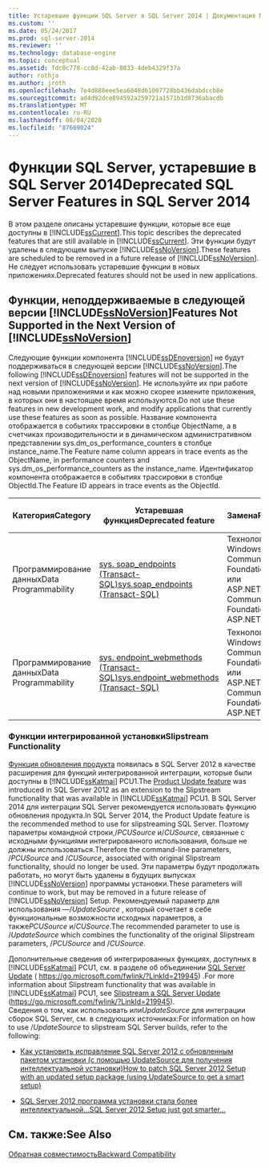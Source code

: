 ```yaml
---
title: Устаревшие функции SQL Server в SQL Server 2014 | Документация Майкрософт
ms.custom: ''
ms.date: 05/24/2017
ms.prod: sql-server-2014
ms.reviewer: ''
ms.technology: database-engine
ms.topic: conceptual
ms.assetid: fdc0c778-cc8d-42ab-8833-4deb4329f37a
author: rothja
ms.author: jroth
ms.openlocfilehash: 7e4d888eee5ea6048d61007728bb436dabdccb8e
ms.sourcegitcommit: ad4d92dce894592a259721a1571b1d8736abacdb
ms.translationtype: MT
ms.contentlocale: ru-RU
ms.lasthandoff: 08/04/2020
ms.locfileid: "87669024"
---
```

# <a name="deprecated-sql-server-features-in-sql-server-2014"></a><span data-ttu-id="5ae27-102">Функции SQL Server, устаревшие в SQL Server 2014</span><span class="sxs-lookup"><span data-stu-id="5ae27-102">Deprecated SQL Server Features in SQL Server 2014</span></span>
  <span data-ttu-id="5ae27-103">В этом разделе описаны устаревшие функции, которые все еще доступны в [!INCLUDE[ssCurrent](../includes/sscurrent-md.md)].</span><span class="sxs-lookup"><span data-stu-id="5ae27-103">This topic describes the deprecated features that are still available in [!INCLUDE[ssCurrent](../includes/sscurrent-md.md)].</span></span> <span data-ttu-id="5ae27-104">Эти функции будут удалены в следующем выпуске [!INCLUDE[ssNoVersion](../includes/ssnoversion-md.md)].</span><span class="sxs-lookup"><span data-stu-id="5ae27-104">These features are scheduled to be removed in a future release of [!INCLUDE[ssNoVersion](../includes/ssnoversion-md.md)].</span></span> <span data-ttu-id="5ae27-105">Не следует использовать устаревшие функции в новых приложениях.</span><span class="sxs-lookup"><span data-stu-id="5ae27-105">Deprecated features should not be used in new applications.</span></span>  
  
## <a name="features-not-supported-in-the-next-version-of-ssnoversion"></a><span data-ttu-id="5ae27-106">Функции, неподдерживаемые в следующей версии [!INCLUDE[ssNoVersion](../includes/ssnoversion-md.md)]</span><span class="sxs-lookup"><span data-stu-id="5ae27-106">Features Not Supported in the Next Version of [!INCLUDE[ssNoVersion](../includes/ssnoversion-md.md)]</span></span>  
 <span data-ttu-id="5ae27-107">Следующие функции компонента [!INCLUDE[ssDEnoversion](../includes/ssdenoversion-md.md)] не будут поддерживаться в следующей версии [!INCLUDE[ssNoVersion](../includes/ssnoversion-md.md)].</span><span class="sxs-lookup"><span data-stu-id="5ae27-107">The following [!INCLUDE[ssDEnoversion](../includes/ssdenoversion-md.md)] features will not be supported in the next version of [!INCLUDE[ssNoVersion](../includes/ssnoversion-md.md)].</span></span> <span data-ttu-id="5ae27-108">Не используйте их при работе над новыми приложениями и как можно скорее измените приложения, в которых они в настоящее время используются.</span><span class="sxs-lookup"><span data-stu-id="5ae27-108">Do not use these features in new development work, and modify applications that currently use these features as soon as possible.</span></span> <span data-ttu-id="5ae27-109">Название компонента отображается в событиях трассировки в столбце ObjectName, а в счетчиках производительности и в динамическом административном представлении sys.dm_os_performance_counters в столбце instance_name.</span><span class="sxs-lookup"><span data-stu-id="5ae27-109">The Feature name column appears in trace events as the ObjectName, in performance counters and sys.dm_os_performance_counters as the instance_name.</span></span> <span data-ttu-id="5ae27-110">Идентификатор компонента отображается в событиях трассировки в столбце ObjectId.</span><span class="sxs-lookup"><span data-stu-id="5ae27-110">The Feature ID appears in trace events as the ObjectId.</span></span>  
  
|<span data-ttu-id="5ae27-111">Категория</span><span class="sxs-lookup"><span data-stu-id="5ae27-111">Category</span></span>|<span data-ttu-id="5ae27-112">Устаревшая функция</span><span class="sxs-lookup"><span data-stu-id="5ae27-112">Deprecated feature</span></span>|<span data-ttu-id="5ae27-113">Замена</span><span class="sxs-lookup"><span data-stu-id="5ae27-113">Replacement</span></span>|<span data-ttu-id="5ae27-114">Имя функции</span><span class="sxs-lookup"><span data-stu-id="5ae27-114">Feature name</span></span>|<span data-ttu-id="5ae27-115">Идентификатор функции</span><span class="sxs-lookup"><span data-stu-id="5ae27-115">Feature ID</span></span>|  
|--------------|------------------------|-----------------|------------------|----------------|  
|<span data-ttu-id="5ae27-116">Программирование данных</span><span class="sxs-lookup"><span data-stu-id="5ae27-116">Data Programmability</span></span>|[<span data-ttu-id="5ae27-117">sys. soap_endpoints &#40;Transact-SQL&#41;</span><span class="sxs-lookup"><span data-stu-id="5ae27-117">sys.soap_endpoints &#40;Transact-SQL&#41;</span></span>](/sql/relational-databases/system-catalog-views/sys-soap-endpoints-transact-sql)|<span data-ttu-id="5ae27-118">Технология Windows Communications Foundation (WCF) или ASP.NET</span><span class="sxs-lookup"><span data-stu-id="5ae27-118">Windows Communications Foundation (WCF) or ASP.NET</span></span>|<span data-ttu-id="5ae27-119">Собственные веб-службы с поддержкой XML</span><span class="sxs-lookup"><span data-stu-id="5ae27-119">Native XML Web Services</span></span>|<span data-ttu-id="5ae27-120">22</span><span class="sxs-lookup"><span data-stu-id="5ae27-120">22</span></span>|  
|<span data-ttu-id="5ae27-121">Программирование данных</span><span class="sxs-lookup"><span data-stu-id="5ae27-121">Data Programmability</span></span>|[<span data-ttu-id="5ae27-122">sys. endpoint_webmethods &#40;Transact-SQL&#41;</span><span class="sxs-lookup"><span data-stu-id="5ae27-122">sys.endpoint_webmethods &#40;Transact-SQL&#41;</span></span>](/sql/relational-databases/system-catalog-views/sys-endpoint-webmethods-transact-sql)|<span data-ttu-id="5ae27-123">Технология Windows Communications Foundation (WCF) или ASP.NET</span><span class="sxs-lookup"><span data-stu-id="5ae27-123">Windows Communications Foundation (WCF) or ASP.NET</span></span>|<span data-ttu-id="5ae27-124">Собственные веб-службы с поддержкой XML</span><span class="sxs-lookup"><span data-stu-id="5ae27-124">Native XML Web Services</span></span>|<span data-ttu-id="5ae27-125">23</span><span class="sxs-lookup"><span data-stu-id="5ae27-125">23</span></span>|  
  
### <a name="slipstream-functionality"></a><span data-ttu-id="5ae27-126">Функции интегрированной установки</span><span class="sxs-lookup"><span data-stu-id="5ae27-126">Slipstream Functionality</span></span>  
 <span data-ttu-id="5ae27-127">[Функция обновления продукта](/previous-versions/sql/sql-server-2012/hh231670(v=sql.110)?redirectedfrom=MSDN) появилась в SQL Server 2012 в качестве расширения для функций интегрированной интеграции, которые были доступны в [!INCLUDE[ssKatmai](../includes/sskatmai-md.md)] PCU1.</span><span class="sxs-lookup"><span data-stu-id="5ae27-127">The [Product Update feature](/previous-versions/sql/sql-server-2012/hh231670(v=sql.110)?redirectedfrom=MSDN) was introduced in SQL Server 2012 as an extension to the  Slipstream functionality that was available in [!INCLUDE[ssKatmai](../includes/sskatmai-md.md)] PCU1.</span></span> <span data-ttu-id="5ae27-128">В SQL Server 2014 для интеграции SQL Server рекомендуется использовать функцию обновления продукта.</span><span class="sxs-lookup"><span data-stu-id="5ae27-128">In SQL Server 2014, the Product Update feature is the recommended method to use for slipstreaming SQL Server.</span></span> <span data-ttu-id="5ae27-129">Поэтому параметры командной строки,/*PCUSource* и/*CUSource*, связанные с исходными функциями интегрированного использования, больше не должны использоваться.</span><span class="sxs-lookup"><span data-stu-id="5ae27-129">Therefore the command-line parameters, /*PCUSource* and /*CUSource*, associated with original Slipstream functionality, should no longer be used.</span></span> <span data-ttu-id="5ae27-130">Эти параметры будут продолжать работать, но могут быть удалены в будущих выпусках [!INCLUDE[ssNoVersion](../includes/ssnoversion-md.md)] программы установки.</span><span class="sxs-lookup"><span data-stu-id="5ae27-130">These parameters will continue to work, but may be removed in a future release of [!INCLUDE[ssNoVersion](../includes/ssnoversion-md.md)] Setup.</span></span> <span data-ttu-id="5ae27-131">Рекомендуемый параметр для использования —/*UpdateSource* , который сочетает в себе функциональные возможности исходных параметров, а также*PCUSource* и/*CUSource*.</span><span class="sxs-lookup"><span data-stu-id="5ae27-131">The recommended parameter to use is /*UpdateSource* which combines the functionality of the original Slipstream parameters, /*PCUSource* and /*CUSource*.</span></span>  
  
 <span data-ttu-id="5ae27-132">Дополнительные сведения об интегрированных функциях, доступных в [!INCLUDE[ssKatmai](../includes/sskatmai-md.md)] PCU1, см. в разделе об объединении [SQL Server Update](https://go.microsoft.com/fwlink/?LinkId=219945) ( https://go.microsoft.com/fwlink/?LinkId=219945) .</span><span class="sxs-lookup"><span data-stu-id="5ae27-132">For more information about Slipstream functionality that was available in [!INCLUDE[ssKatmai](../includes/sskatmai-md.md)] PCU1, see [Slipstream a SQL Server Update](https://go.microsoft.com/fwlink/?LinkId=219945) (https://go.microsoft.com/fwlink/?LinkId=219945).</span></span>  
 <span data-ttu-id="5ae27-133">Сведения о том, как использовать или*UpdateSource* для интеграции сборок SQL Server, см. в следующих источниках:</span><span class="sxs-lookup"><span data-stu-id="5ae27-133">For information on how to use /*UpdateSource* to slipstream SQL Server builds, refer to the following:</span></span>
 
 - [<span data-ttu-id="5ae27-134">Как установить исправление SQL Server 2012 с обновленным пакетом установки (с помощью UpdateSource для получения интеллектуальной установки)</span><span class="sxs-lookup"><span data-stu-id="5ae27-134">How to patch SQL Server 2012 Setup with an updated setup package (using UpdateSource to get a smart setup)</span></span>](https://blogs.msdn.microsoft.com/jason_howell/2012/08/28/how-to-patch-sql-server-2012-setup-with-an-updated-setup-package-using-updatesource-to-get-a-smart-setup/)
 
 - [<span data-ttu-id="5ae27-135">SQL Server 2012 программа установки стала более интеллектуальной...</span><span class="sxs-lookup"><span data-stu-id="5ae27-135">SQL Server 2012 Setup just got smarter… </span></span>](https://techcommunity.microsoft.com/t5/SQL-Server-Support/SQL-Server-2012-Setup-just-got-smarter-8230/ba-p/317440)
 
## <a name="see-also"></a><span data-ttu-id="5ae27-136">См. также:</span><span class="sxs-lookup"><span data-stu-id="5ae27-136">See Also</span></span>  
 [<span data-ttu-id="5ae27-137">Обратная совместимость</span><span class="sxs-lookup"><span data-stu-id="5ae27-137">Backward Compatibility</span></span>](../../2014/getting-started/backward-compatibility.md)  
  
  
